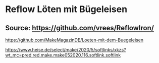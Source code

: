 # Reflow Löten mit Bügeleisen



## Source: https://github.com/vrees/ReflowIron/


https://github.com/MakeMagazinDE/Loeten-mit-dem-Buegeleisen

https://www.heise.de/select/make/2020/5/softlinks/xkzs?wt_mc=pred.red.make.make052020.116.softlink.softlink

